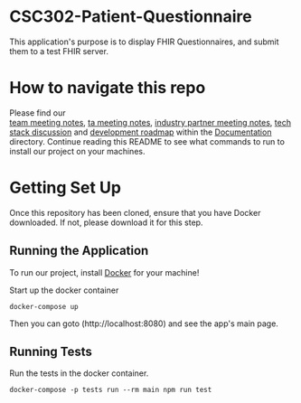 # CSC302-Patient-Questionnaire
This application's purpose is to display FHIR Questionnaires, and submit them to a test FHIR server.

# How to navigate this repo
Please find our  
[team meeting notes](Documentation/team-meeting-notes.md),
[ta meeting notes](Documentation/ta-meeting-notes.md),
[industry partner meeting notes](Documentation/industry-partner-meeting-notes.md), 
[tech stack discussion](Documentation/tech-stack.md) and 
[development roadmap](Documentation/development-plan.md) within the [Documentation](Documentation) directory.
Continue reading this README to see what commands to run to install our project on your machines.


# Getting Set Up
Once this repository has been cloned, ensure that you have Docker downloaded. If not, please download it for this step.

## Running the Application
To run our project, install [Docker](https://www.docker.com/) for your machine!

Start up the docker container
```
docker-compose up
```
Then you can goto (http://localhost:8080) and see the app's main page.

## Running Tests

Run the tests in the docker container.
```
docker-compose -p tests run --rm main npm run test 
```
